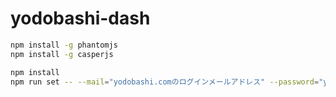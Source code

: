 # yodobashi-dash

```bash
npm install -g phantomjs
npm install -g casperjs
```

```bash
npm install
npm run set -- --mail="yodobashi.comのログインメールアドレス" --password="yodobashi.comのログインパスワード" --securityCode="クレジットカードのセキュリティコード" --receiptName="領収書の宛名"
```
